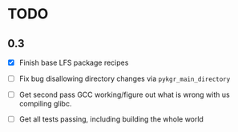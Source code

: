 # TODO

## 0.3

- [X] Finish base LFS package recipes

- [ ] Fix bug disallowing directory changes via 
  `pykgr_main_directory`
  
- [ ] Get second pass GCC working/figure out 
  what is wrong with us compiling glibc.
  
- [ ] Get all tests passing, including building 
  the whole world